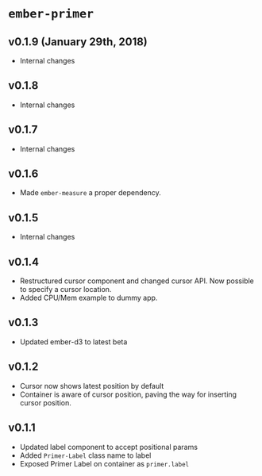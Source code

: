 # `ember-primer`

## v0.1.9 (January 29th, 2018)

* Internal changes

## v0.1.8

* Internal changes

## v0.1.7

* Internal changes

## v0.1.6

* Made `ember-measure` a proper dependency.

## v0.1.5

* Internal changes

## v0.1.4

* Restructured cursor component and changed cursor API. Now possible to specify a cursor location.
* Added CPU/Mem example to dummy app.

## v0.1.3

* Updated ember-d3 to latest beta

## v0.1.2

* Cursor now shows latest position by default
* Container is aware of cursor position, paving the way for inserting cursor position.

## v0.1.1

* Updated label component to accept positional params
* Added `Primer-Label` class name to label
* Exposed Primer Label on container as `primer.label`
